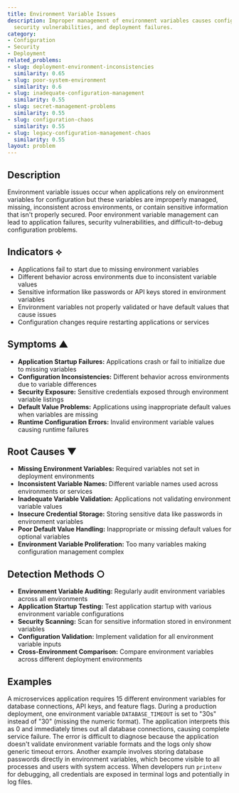 ```yaml
---
title: Environment Variable Issues
description: Improper management of environment variables causes configuration problems,
  security vulnerabilities, and deployment failures.
category:
- Configuration
- Security
- Deployment
related_problems:
- slug: deployment-environment-inconsistencies
  similarity: 0.65
- slug: poor-system-environment
  similarity: 0.6
- slug: inadequate-configuration-management
  similarity: 0.55
- slug: secret-management-problems
  similarity: 0.55
- slug: configuration-chaos
  similarity: 0.55
- slug: legacy-configuration-management-chaos
  similarity: 0.55
layout: problem
---
```


## Description

Environment variable issues occur when applications rely on environment variables for configuration but these variables are improperly managed, missing, inconsistent across environments, or contain sensitive information that isn't properly secured. Poor environment variable management can lead to application failures, security vulnerabilities, and difficult-to-debug configuration problems.

## Indicators ⟡

- Applications fail to start due to missing environment variables
- Different behavior across environments due to inconsistent variable values
- Sensitive information like passwords or API keys stored in environment variables
- Environment variables not properly validated or have default values that cause issues
- Configuration changes require restarting applications or services

## Symptoms ▲

- **Application Startup Failures:** Applications crash or fail to initialize due to missing variables
- **Configuration Inconsistencies:** Different behavior across environments due to variable differences
- **Security Exposure:** Sensitive credentials exposed through environment variable listings
- **Default Value Problems:** Applications using inappropriate default values when variables are missing
- **Runtime Configuration Errors:** Invalid environment variable values causing runtime failures

## Root Causes ▼

- **Missing Environment Variables:** Required variables not set in deployment environments
- **Inconsistent Variable Names:** Different variable names used across environments or services
- **Inadequate Variable Validation:** Applications not validating environment variable values
- **Insecure Credential Storage:** Storing sensitive data like passwords in environment variables
- **Poor Default Value Handling:** Inappropriate or missing default values for optional variables
- **Environment Variable Proliferation:** Too many variables making configuration management complex

## Detection Methods ○

- **Environment Variable Auditing:** Regularly audit environment variables across all environments
- **Application Startup Testing:** Test application startup with various environment variable configurations
- **Security Scanning:** Scan for sensitive information stored in environment variables
- **Configuration Validation:** Implement validation for all environment variable inputs
- **Cross-Environment Comparison:** Compare environment variables across different deployment environments

## Examples

A microservices application requires 15 different environment variables for database connections, API keys, and feature flags. During a production deployment, one environment variable `DATABASE_TIMEOUT` is set to "30s" instead of "30" (missing the numeric format). The application interprets this as 0 and immediately times out all database connections, causing complete service failure. The error is difficult to diagnose because the application doesn't validate environment variable formats and the logs only show generic timeout errors. Another example involves storing database passwords directly in environment variables, which become visible to all processes and users with system access. When developers run `printenv` for debugging, all credentials are exposed in terminal logs and potentially in log files.